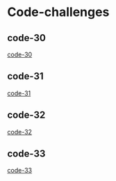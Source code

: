 # Code-challenges

## code-30
[code-30](app/src/main/resources/hashTable.md)

## code-31
[code-31](app/src/main/resources/hashmap-repeated-word.md)

## code-32
[code-32](app/src/main/resources/tree_intersection.md)

## code-33
[code-33](app/src/main/resources/left_join.md)
